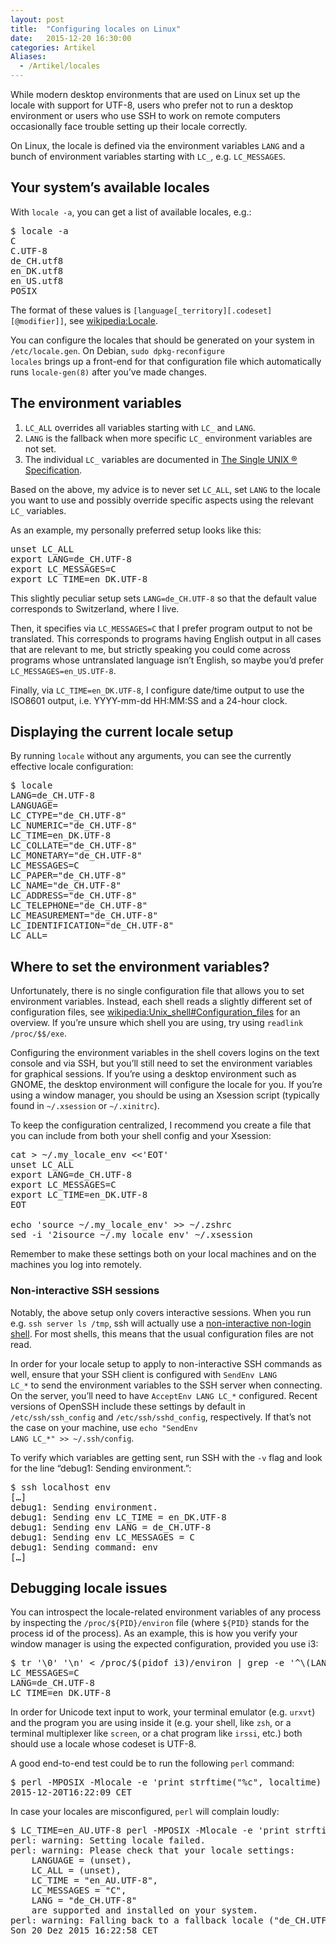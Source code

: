 ```yaml
---
layout: post
title:  "Configuring locales on Linux"
date:   2015-12-20 16:30:00
categories: Artikel
Aliases:
  - /Artikel/locales
---
```


<p>
While modern desktop environments that are used on Linux set up the locale with
support for UTF-8, users who prefer not to run a desktop environment or users
who use SSH to work on remote computers occasionally face trouble setting up
their locale correctly.
</p>

<p>
On Linux, the locale is defined via the environment variables <code>LANG</code>
and a bunch of environment variables starting with <code>LC_</code>, e.g.
<code>LC_MESSAGES</code>.
</p>

<h2>Your system’s available locales</h2>

<p>
With <code>locale -a</code>, you can get a list of available locales, e.g.:
</p>
<pre>
$ locale -a
C
C.UTF-8
de_CH.utf8
en_DK.utf8
en_US.utf8
POSIX
</pre>

<p>
The format of these values is
<code>[language[_territory][.codeset][@modifier]]</code>, see <a
href="https://en.wikipedia.org/wiki/Locale">wikipedia:Locale</a>.
</p>

<p>
You can configure the locales that should be generated on your system in
<code>/etc/locale.gen</code>. On Debian, <code>sudo dpkg-reconfigure
locales</code> brings up a front-end for that configuration file which
automatically runs <code>locale-gen(8)</code> after you’ve made changes.
</p>

<h2>The environment variables</h2>

<ol>
<li>
<code>LC_ALL</code> overrides all variables starting with <code>LC_</code> and
<code>LANG</code>.
</li>

<li>
<code>LANG</code> is the fallback when more specific <code>LC_</code>
environment variables are not set.
</li>

<li>
The individual <code>LC_</code> variables are documented in <a
href="http://pubs.opengroup.org/onlinepubs/7908799/xbd/envvar.html#tag_002_002">The
Single UNIX ® Specification</a>.
</li>
</ol>

<p>
Based on the above, my advice is to never set <code>LC_ALL</code>, set
<code>LANG</code> to the locale you want to use and possibly override specific
aspects using the relevant <code>LC_</code> variables.
</p>

<p>
As an example, my personally preferred setup looks like this:
</p>
<pre>
unset LC_ALL
export LANG=de_CH.UTF-8
export LC_MESSAGES=C
export LC_TIME=en_DK.UTF-8
</pre>

<p>
This slightly peculiar setup sets <code>LANG=de_CH.UTF-8</code> so that the
default value corresponds to Switzerland, where I live.
</p>

<p>
Then, it specifies via <code>LC_MESSAGES=C</code> that I prefer program output
to not be translated. This corresponds to programs having English output in all
cases that are relevant to me, but strictly speaking you could come across
programs whose untranslated language isn’t English, so maybe you’d prefer
<code>LC_MESSAGES=en_US.UTF-8</code>.
</p>

<p>
Finally, via <code>LC_TIME=en_DK.UTF-8</code>, I configure date/time output to
use the ISO8601 output, i.e. YYYY-mm-dd HH:MM:SS and a 24-hour clock.
</p>

<h2>Displaying the current locale setup</h2>

<p>
By running <code>locale</code> without any arguments, you can see the currently
effective locale configuration:
</p>

<pre>
$ locale
LANG=de_CH.UTF-8
LANGUAGE=
LC_CTYPE="de_CH.UTF-8"
LC_NUMERIC="de_CH.UTF-8"
LC_TIME=en_DK.UTF-8
LC_COLLATE="de_CH.UTF-8"
LC_MONETARY="de_CH.UTF-8"
LC_MESSAGES=C
LC_PAPER="de_CH.UTF-8"
LC_NAME="de_CH.UTF-8"
LC_ADDRESS="de_CH.UTF-8"
LC_TELEPHONE="de_CH.UTF-8"
LC_MEASUREMENT="de_CH.UTF-8"
LC_IDENTIFICATION="de_CH.UTF-8"
LC_ALL=
</pre>

<h2>Where to set the environment variables?</h2>

<p>
Unfortunately, there is no single configuration file that allows you to set
environment variables. Instead, each shell reads a slightly different set of
configuration files, see <a
href="https://en.wikipedia.org/wiki/Unix_shell#Configuration_files">wikipedia:Unix_shell#Configuration_files</a>
for an overview. If you’re unsure which shell you are using, try using
<code>readlink /proc/$$/exe</code>.
</p>

<p>
Configuring the environment variables in the shell covers logins on the text
console and via SSH, but you’ll still need to set the environment variables for
graphical sessions. If you’re using a desktop environment such as GNOME, the
desktop environment will configure the locale for you. If you’re using a window
manager, you should be using an Xsession script (typically found in
<code>~/.xsession</code> or <code>~/.xinitrc</code>).
</p>

<p>
To keep the configuration centralized, I recommend you create a file that you
can include from both your shell config and your Xsession:
</p>

<pre>
cat > ~/.my_locale_env <<'EOT'
unset LC_ALL
export LANG=de_CH.UTF-8
export LC_MESSAGES=C
export LC_TIME=en_DK.UTF-8
EOT

echo 'source ~/.my_locale_env' >> ~/.zshrc
sed -i '2isource ~/.my_locale_env' ~/.xsession
</pre>

<p>
Remember to make these settings both on your local machines and on the
machines you log into remotely.
</p>

<h3>Non-interactive SSH sessions</h3>

<p>
Notably, the above setup only covers interactive sessions. When you run e.g.
<code>ssh server ls /tmp</code>, ssh will actually use a <a
href="http://unix.stackexchange.com/a/46856">non-interactive non-login
shell</a>. For most shells, this means that the usual configuration files are
not read.
</p>

<p>
In order for your locale setup to apply to non-interactive SSH commands as
well, ensure that your SSH client is configured with <code>SendEnv LANG
LC_*</code> to send the environment variables to the SSH server when
connecting. On the server, you’ll need to have <code>AcceptEnv LANG LC_*</code>
configured. Recent versions of OpenSSH include these settings by default in
<code>/etc/ssh/ssh_config</code> and <code>/etc/ssh/sshd_config</code>,
respectively. If that’s not the case on your machine, use <code>echo "SendEnv
LANG LC_*" >> ~/.ssh/config</code>.
</p>

<p>
To verify which variables are getting sent, run SSH with the <code>-v</code>
flag and look for the line “debug1: Sending environment.”:
</p>
<pre>
$ ssh localhost env
[…]
debug1: Sending environment.
debug1: Sending env LC_TIME = en_DK.UTF-8
debug1: Sending env LANG = de_CH.UTF-8
debug1: Sending env LC_MESSAGES = C
debug1: Sending command: env
[…]
</pre>

<h2>Debugging locale issues</h2>

<p>
You can introspect the locale-related environment variables of any process by
inspecting the <code>/proc/${PID}/environ</code> file (where
<code>${PID}</code> stands for the process id of the process). As an example,
this is how you verify your window manager is using the expected configuration,
provided you use i3:
</p>

<pre>
$ tr '\0' '\n' < /proc/$(pidof i3)/environ | grep -e '^\(LANG\|LC_\)'
LC_MESSAGES=C
LANG=de_CH.UTF-8
LC_TIME=en_DK.UTF-8
</pre>

<p>
In order for Unicode text input to work, your terminal emulator (e.g.
<code>urxvt</code>) and the program you are using inside it (e.g. your shell,
like <code>zsh</code>, or a terminal multiplexer like <code>screen</code>, or a
chat program like <code>irssi</code>, etc.) both should use a locale whose
codeset is UTF-8.
</p>

<p>
A good end-to-end test could be to run the following <code>perl</code> command:
</p>
<pre>
$ perl -MPOSIX -Mlocale -e 'print strftime("%c", localtime) . "\n"'
2015-12-20T16:22:09 CET
</pre>

<p>
In case your locales are misconfigured, <code>perl</code> will complain loudly:
</p>
<pre>
$ LC_TIME=en_AU.UTF-8 perl -MPOSIX -Mlocale -e 'print strftime("%c", localtime) . "\n"'
perl: warning: Setting locale failed.
perl: warning: Please check that your locale settings:
	LANGUAGE = (unset),
	LC_ALL = (unset),
	LC_TIME = "en_AU.UTF-8",
	LC_MESSAGES = "C",
	LANG = "de_CH.UTF-8"
    are supported and installed on your system.
perl: warning: Falling back to a fallback locale ("de_CH.UTF-8").
Son 20 Dez 2015 16:22:58 CET
</pre>
